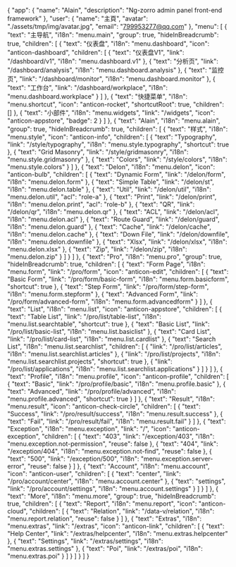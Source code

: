{
  "app": {
    "name": "Alain",
    "description": "Ng-zorro admin panel front-end framework"
  },
  "user": {
    "name": "主頁",
    "avatar": "./assets/tmp/img/avatar.jpg",
    "email": "799953277@qq.com"
  },
  "menu": [
    {
      "text": "主导航",
      "i18n": "menu.main",
      "group": true,
      "hideInBreadcrumb": true,
      "children": [
        {
          "text": "仪表盘",
          "i18n": "menu.dashboard",
          "icon": "anticon-dashboard",
          "children": [
            {
              "text": "仪表盘V1",
              "link": "/dashboard/v1",
              "i18n": "menu.dashboard.v1"
            },
            {
              "text": "分析页",
              "link": "/dashboard/analysis",
              "i18n": "menu.dashboard.analysis"
            },
            {
              "text": "监控页",
              "link": "/dashboard/monitor",
              "i18n": "menu.dashboard.monitor"
            },
            {
              "text": "工作台",
              "link": "/dashboard/workplace",
              "i18n": "menu.dashboard.workplace"
            }
          ]
        },
        {
          "text": "快捷菜单",
          "i18n": "menu.shortcut",
          "icon": "anticon-rocket",
          "shortcutRoot": true,
          "children": []
        },
        {
          "text": "小部件",
          "i18n": "menu.widgets",
          "link": "/widgets",
          "icon": "anticon-appstore",
          "badge": 2
        }
      ]
    },
    {
      "text": "Alain",
      "i18n": "menu.alain",
      "group": true,
      "hideInBreadcrumb": true,
      "children": [
        {
          "text": "样式",
          "i18n": "menu.style",
          "icon": "anticon-info",
          "children": [
            {
              "text": "Typography",
              "link": "/style/typography",
              "i18n": "menu.style.typography",
              "shortcut": true
            },
            {
              "text": "Grid Masonry",
              "link": "/style/gridmasonry",
              "i18n": "menu.style.gridmasonry"
            },
            {
              "text": "Colors",
              "link": "/style/colors",
              "i18n": "menu.style.colors"
            }
          ]
        },
        {
          "text": "Delon",
          "i18n": "menu.delon",
          "icon": "anticon-bulb",
          "children": [
            {
              "text": "Dynamic Form",
              "link": "/delon/form",
              "i18n": "menu.delon.form"
            },
            {
              "text": "Simple Table",
              "link": "/delon/st",
              "i18n": "menu.delon.table"
            },
            {
              "text": "Util",
              "link": "/delon/util",
              "i18n": "menu.delon.util",
              "acl": "role-a"
            },
            {
              "text": "Print",
              "link": "/delon/print",
              "i18n": "menu.delon.print",
              "acl": "role-b"
            },
            {
              "text": "QR",
              "link": "/delon/qr",
              "i18n": "menu.delon.qr"
            },
            {
              "text": "ACL",
              "link": "/delon/acl",
              "i18n": "menu.delon.acl"
            },
            {
              "text": "Route Guard",
              "link": "/delon/guard",
              "i18n": "menu.delon.guard"
            },
            {
              "text": "Cache",
              "link": "/delon/cache",
              "i18n": "menu.delon.cache"
            },
            {
              "text": "Down File",
              "link": "/delon/downfile",
              "i18n": "menu.delon.downfile"
            },
            {
              "text": "Xlsx",
              "link": "/delon/xlsx",
              "i18n": "menu.delon.xlsx"
            },
            {
              "text": "Zip",
              "link": "/delon/zip",
              "i18n": "menu.delon.zip"
            }
          ]
        }
      ]
    },
    {
      "text": "Pro",
      "i18n": "menu.pro",
      "group": true,
      "hideInBreadcrumb": true,
      "children": [
        {
          "text": "Form Page",
          "i18n": "menu.form",
          "link": "/pro/form",
          "icon": "anticon-edit",
          "children": [
            {
              "text": "Basic Form",
              "link": "/pro/form/basic-form",
              "i18n": "menu.form.basicform",
              "shortcut": true
            },
            {
              "text": "Step Form",
              "link": "/pro/form/step-form",
              "i18n": "menu.form.stepform"
            },
            {
              "text": "Advanced Form",
              "link": "/pro/form/advanced-form",
              "i18n": "menu.form.advancedform"
            }
          ]
        },
        {
          "text": "List",
          "i18n": "menu.list",
          "icon": "anticon-appstore",
          "children": [
            {
              "text": "Table List",
              "link": "/pro/list/table-list",
              "i18n": "menu.list.searchtable",
              "shortcut": true
            },
            {
              "text": "Basic List",
              "link": "/pro/list/basic-list",
              "i18n": "menu.list.basiclist"
            },
            {
              "text": "Card List",
              "link": "/pro/list/card-list",
              "i18n": "menu.list.cardlist"
            },
            {
              "text": "Search List",
              "i18n": "menu.list.searchlist",
              "children": [
                {
                  "link": "/pro/list/articles",
                  "i18n": "menu.list.searchlist.articles"
                },
                {
                  "link": "/pro/list/projects",
                  "i18n": "menu.list.searchlist.projects",
                  "shortcut": true
                },
                {
                  "link": "/pro/list/applications",
                  "i18n": "menu.list.searchlist.applications"
                }
              ]
            }
          ]
        },
        {
          "text": "Profile",
          "i18n": "menu.profile",
          "icon": "anticon-profile",
          "children": [
            {
              "text": "Basic",
              "link": "/pro/profile/basic",
              "i18n": "menu.profile.basic"
            },
            {
              "text": "Advanced",
              "link": "/pro/profile/advanced",
              "i18n": "menu.profile.advanced",
              "shortcut": true
            }
          ]
        },
        {
          "text": "Result",
          "i18n": "menu.result",
          "icon": "anticon-check-circle",
          "children": [
            {
              "text": "Success",
              "link": "/pro/result/success",
              "i18n": "menu.result.success"
            },
            {
              "text": "Fail",
              "link": "/pro/result/fail",
              "i18n": "menu.result.fail"
            }
          ]
        },
        {
          "text": "Exception",
          "i18n": "menu.exception",
          "link": "/",
          "icon": "anticon-exception",
          "children": [
            {
              "text": "403",
              "link": "/exception/403",
              "i18n": "menu.exception.not-permission",
              "reuse": false
            },
            {
              "text": "404",
              "link": "/exception/404",
              "i18n": "menu.exception.not-find",
              "reuse": false
            },
            {
              "text": "500",
              "link": "/exception/500",
              "i18n": "menu.exception.server-error",
              "reuse": false
            }
          ]
        },
        {
          "text": "Account",
          "i18n": "menu.account",
          "icon": "anticon-user",
          "children": [
            {
              "text": "center",
              "link": "/pro/account/center",
              "i18n": "menu.account.center"
            },
            {
              "text": "settings",
              "link": "/pro/account/settings",
              "i18n": "menu.account.settings"
            }
          ]
        }
      ]
    },
    {
      "text": "More",
      "i18n": "menu.more",
      "group": true,
      "hideInBreadcrumb": true,
      "children": [
        {
          "text": "Report",
          "i18n": "menu.report",
          "icon": "anticon-cloud",
          "children": [
            {
              "text": "Relation",
              "link": "/data-v/relation",
              "i18n": "menu.report.relation",
              "reuse": false
            }
          ]
        },
        {
          "text": "Extras",
          "i18n": "menu.extras",
          "link": "/extras",
          "icon": "anticon-link",
          "children": [
            {
              "text": "Help Center",
              "link": "/extras/helpcenter",
              "i18n": "menu.extras.helpcenter"
            },
            {
              "text": "Settings",
              "link": "/extras/settings",
              "i18n": "menu.extras.settings"
            },
            {
              "text": "Poi",
              "link": "/extras/poi",
              "i18n": "menu.extras.poi"
            }
          ]
        }
      ]
    }
  ]
}
